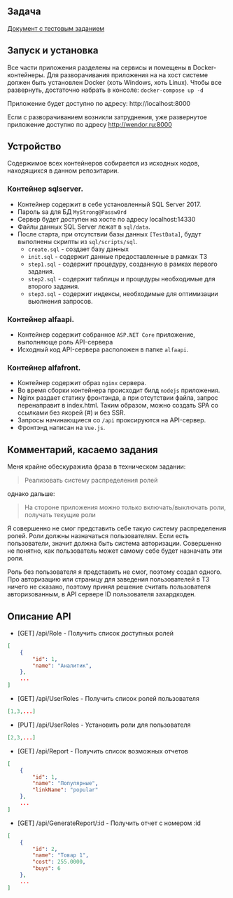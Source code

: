 ## Задача
[Документ с тестовым заданием](./Objective.docx)

## Запуск и установка
Все части приложения разделены на сервисы и помещены в Docker-контейнеры. Для разворачивания приложения на на хост системе должен быть установлен Docker (хоть Windows, хоть Linux). Чтобы все развернуть, достаточно набрать в консоле: ```docker-compose up -d```

Приложение будет доступно по адресу: http://localhost:8000

Если с разворачиванием возникли затруднения, уже развернутое приложение доступно по адресу http://wendor.ru:8000

## Устройство
Содержимое всех контейнеров собирается из исходных кодов, находящихся в данном репозитарии.

### Контейнер sqlserver.
* Контейнер содержит в себе установленный SQL Server 2017.
* Пароль sa для БД ```MyStrong@Passw0rd```
* Сервер будет доступен на хосте по адресу localhost:14330
* Файлы данных SQL Server лежат в ```sql/data```.
* После старта, при отсутствии базы данных ```[TestData]```, будут выполнены скрипты из ```sql/scripts/sql```.
  * ```create.sql``` - создает базу данных
  * ```init.sql``` - содержит данные предоставленные в рамках ТЗ
  * ```step1.sql``` - содержит процедуру, созданную в рамках первого задания.
  * ```step2.sql``` - содержит таблицы и процедуры необходимые для второго задания.
  * ```step3.sql``` - содержит индексы, необходимые для оптимизации выолнения запросов.

### Контейнер alfaapi.
* Контейнер содержит собранное ```ASP.NET Core``` приложение, выполняюще роль API-сервера
* Исходный код API-сервера расположен в папке ```alfaapi```.

### Контейнер alfafront.
* Контейнер содержит образ ```nginx``` сервера.
* Во время сборки контейнера происходит билд ```nodejs``` приложения.
* Nginx раздает статику фронтэнда, а при отсутствии файла, запрос перенаправит в index.html. Таким образом, можно создать SPA со ссылками без якорей (#) и без SSR.
* Запросы начинающиеся со ```/api``` проксируются на API-сервер.
* Фронтэнд написан на ```Vue.js```.

## Комментарий, касаемо задания
Меня крайне обескуражила фраза в техническом задании:
> Реализовать систему распределения ролей

однако дальше:
> На стороне приложения можно только включать/выключать роли, получать текущие роли


Я совершенно не смог представить себе такую систему распределения ролей. Роли должны назначаться пользователям. Если есть пользователи, значит должна быть система авторизации. Совершенно не понятно, как пользователь может самому себе будет назначать эти роли.

Роль без пользователя я представить не смог, поэтому создал одного. Про авторизацию или страницу для заведения пользователей в ТЗ ничего не сказано, поэтому принял решение считать пользователя авторизованным, в API сервере ID пользователя захардкоден.


## Описание API
* [GET] /api/Role - Получить список доступных ролей
```json
[
	{
		"id": 1,
		"name": "Аналитик",
	},
	...
]
```

* [GET] /api/UserRoles - Получить список ролей пользователя
```json
[1,3,...]
```

* [PUT] /api/UserRoles - Установить роли для пользователя
```json
[2,3,...]
```

* [GET] /api/Report - Получить список возможных отчетов
```json
[
	{
		"id": 1,
		"name": "Популярные",
		"linkName": "popular"
	},
	...
]
```

* [GET] /api/GenerateReport/:id - Получить отчет с номером :id
```json
[
	{
		"id": 2,
		"name": "Товар 1",
		"cost": 255.0000,
		"buys": 6
	},
	...
]
```
